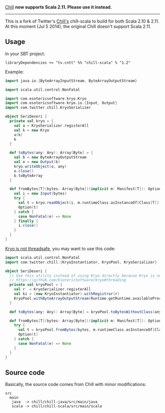 [Chill](https://github.com/twitter/chill) **now supports Scala 2.11.
Please use it instead.**

--------------------------------------------------------------------------------

This is a fork of Twitter's [Chill's](https://github.com/twitter/chill)
chill-scala to build for both Scala 2.10 & 2.11. At this moment (Jul 5 2014),
the original Chill doesn't support Scala 2.11.

## Usage

In your SBT project:

```
libraryDependencies += "tv.cntt" %% "chill-scala" % "1.2"
```

Example:

```scala
import java.io.{ByteArrayInputStream, ByteArrayOutputStream}

import scala.util.control.NonFatal

import com.esotericsoftware.kryo.Kryo
import com.esotericsoftware.kryo.io.{Input, Output}
import com.twitter.chill.KryoSerializer

object SeriDeseri {
  private val kryo = {
    val a = KryoSerializer.registerAll
    val k = new Kryo
    a(k)
    k
  }

  def toBytes(any: Any): Array[Byte] = {
    val b = new ByteArrayOutputStream
    val o = new Output(b)
    kryo.writeObject(o, any)
    o.close()
    b.toByteArray
  }

  def fromBytes[T](bytes: Array[Byte])(implicit m: Manifest[T]): Option[T] = {
    val i = new Input(bytes)
    try {
      val t = kryo.readObject(i, m.runtimeClass.asInstanceOf[Class[T]])
      Option(t)
    } catch {
      case NonFatal(e) => None
    } finally {
      i.close()
    }
  }
}
```

[Kryo is not threadsafe](https://github.com/EsotericSoftware/kryo#threading),
you may want to use this code:

```scala
import scala.util.control.NonFatal
import com.twitter.chill.{KryoInstantiator, KryoPool, KryoSerializer}

object SeriDeseri {
  // Use this utility instead of using Kryo directly because Kryo is not threadsafe!
  // https://github.com/EsotericSoftware/kryo#threading
  private val kryoPool = {
    val r  = KryoSerializer.registerAll
    val ki = (new KryoInstantiator).withRegistrar(r)
    KryoPool.withByteArrayOutputStream(Runtime.getRuntime.availableProcessors * 2, ki)
  }

  def toBytes(any: Any): Array[Byte] = kryoPool.toBytesWithoutClass(any)

  def fromBytes[T](bytes: Array[Byte])(implicit m: Manifest[T]): Option[T] = {
    try {
      val t = kryoPool.fromBytes(bytes, m.runtimeClass.asInstanceOf[Class[T]])
      Option(t)
    } catch {
      case NonFatal(e) => None
    }
  }
}
```

## Source code

Basically, the source code comes from Chill with minor modifications:

```
src
  main
   java  -> chill/chill-java/src/main/java
   scala -> chill/chill-scala/src/main/scala
```
